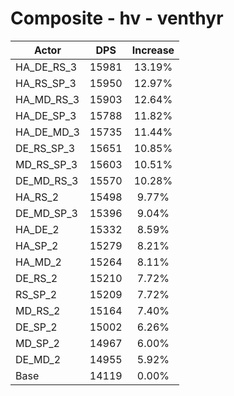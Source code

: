 # Composite - hv - venthyr
| Actor | DPS | Increase |
|---|:---:|:---:|
|HA_DE_RS_3|15981|13.19%|
|HA_RS_SP_3|15950|12.97%|
|HA_MD_RS_3|15903|12.64%|
|HA_DE_SP_3|15788|11.82%|
|HA_DE_MD_3|15735|11.44%|
|DE_RS_SP_3|15651|10.85%|
|MD_RS_SP_3|15603|10.51%|
|DE_MD_RS_3|15570|10.28%|
|HA_RS_2|15498|9.77%|
|DE_MD_SP_3|15396|9.04%|
|HA_DE_2|15332|8.59%|
|HA_SP_2|15279|8.21%|
|HA_MD_2|15264|8.11%|
|DE_RS_2|15210|7.72%|
|RS_SP_2|15209|7.72%|
|MD_RS_2|15164|7.40%|
|DE_SP_2|15002|6.26%|
|MD_SP_2|14967|6.00%|
|DE_MD_2|14955|5.92%|
|Base|14119|0.00%|
